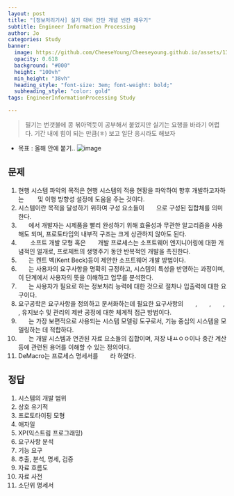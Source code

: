 ```yaml
---
layout: post
title: "[정보처리기사] 실기 대비 간단 개념 빈칸 채우기"
subtitle: Engineer Information Processing
author: Jo
categories: Study
banner:
  image: https://github.com/CheeseYoung/Cheeseyoung.github.io/assets/132384527/344f03e1-3952-4eeb-974d-ccef6206193f
  opacity: 0.618
  background: "#000"
  height: "100vh"
  min_height: "38vh"
  heading_style: "font-size: 3em; font-weight: bold;"
  subheading_style: "color: gold"
tags: EngineerInformationProcessing Study

---
```


> 필기는 번갯불에 콩 볶아먹듯이 공부해서 붙었지만 실기는 요행을 바라기 어렵다.
> 기간 내에 힘이 되는 만큼(ㅎ) 보고 일단 응시라도 해보자 
- 목표 : 올해 안에 붙기..
![image](https://github.com/CheeseYoung/Cheeseyoung.github.io/assets/132384527/344f03e1-3952-4eeb-974d-ccef6206193f)

## 문제

1. 현행 시스템 파악의 목적은 현행 시스템의 적용 현황을 파악하여 향후 개발하고자하는 ``　　`` 및 이행 방향성 설정에 도움을 주는 것이다.
2. 시스템이란 목적을 달성하기 위하여 구성 요소들이 ``　　``으로 구성된 집합체를 의미한다.
3. ``　　``에서 개발자는 시제품을 빨리 완성하기 위해 효율성과 무관한 알고리즘을 사용해도 되며, 프로토타입의 내부적 구조는 크게 상관하지 않아도 된다.
4. ``　　`` 소프트 개발 모형 혹은 ``　　``개발 프로세스는 소프트웨어 엔지니어링에 대한 개념적인 얼개로, 프로제트의 생명주기 동안 반복적인 개발을 촉진한다.
5. ``　　``는 켄트 벡(Kent Beck)등이 제안한 소프트웨어 개발 방법이다.
6. ``　　``는 사용자의 요구사항을 명확히 규정하고, 시스템의 특성을 반영하는 과정이며, 이 단계에서 사용자의 뜻을 이해하고 업무를 분석한다.
7. ``　　``는 사용자가 필요로 하는 정보처리 능력에 대한 것으로 절차나 입출력에 대한 요구이다.
8. 요구공학은 요구사항을 정의하고 문서화하는데 필요한 요구사항의 ``　　``, ``　　``, ``　　``, ``　　``, 유지보수 및 관리의 제반 공정에 대한 체계적 접근 방법이다.
9. ``　　``는 가장 보편적으로 사용되는 시스템 모델링 도구로서, 기능 중심의 시스템을 모델링하는 데 적합하다.
10. ``　　``는 개발 시스템과 연관된 자료 요소들의 집합이며, 저장 내ㅛㅇㅇ이나 중간 계산 등에 관련된 용어를 이해할 수 있는 정의이다.
11. DeMacro는 프로세스 명세서를 ``　　``라 하였다.





## 정답

1. 시스템의 개발 범위
2. 상호 유기적
3. 프로토타이핑 모형
4. 애자일
5. XP(익스트림 프로그래밍)
6. 요구사항 분석
7. 기능 요구
8. 추출, 분석, 명세, 검증
9. 자료 흐름도
10. 자료 사전
11. 소단위 명세서












